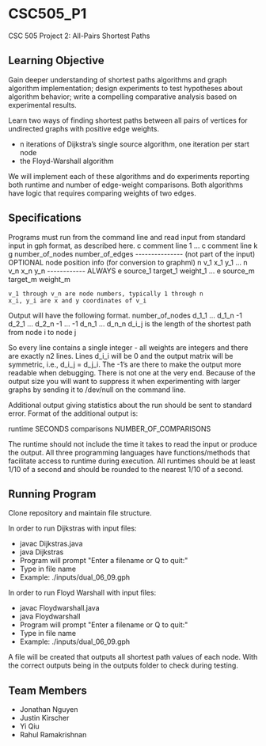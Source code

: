 # CSC505_P1
CSC 505 Project 2: All-Pairs Shortest Paths

## Learning Objective
Gain deeper understanding of shortest paths algorithms and graph algorithm implementation; design experiments to test hypotheses about algorithm behavior; write a compelling comparative analysis based on experimental results.

Learn two ways of finding shortest paths between all pairs of vertices for undirected graphs with positive edge weights.

* n iterations of Dijkstra’s single source algorithm, one iteration per start node
* the Floyd-Warshall algorithm

We will implement each of these algorithms and do experiments reporting both runtime and number of edge-weight comparisons. Both algorithms have logic that requires comparing weights of two edges. 


## Specifications
Programs must run from the command line and read input from standard input in gph format, as described here.
        c comment line 1
        ...
        c comment line k
        g number_of_nodes number_of_edges
	  --------------- (not part of the input)
        OPTIONAL node position info (for conversion to graphml)
        n v_1 x_1 y_1
        ...
        n v_n x_n y_n
        ------------
        ALWAYS
        e source_1 target_1 weight_1
        ...
        e source_m target_m weight_m

    v_1 through v_n are node numbers, typically 1 through n
    x_i, y_i are x and y coordinates of v_i

Output will have the following format.
	number_of_nodes
	d_1_1
	...
	d_1_n
	-1
	d_2_1
	...
	d_2_n
	-1
    ...
	-1
	d_n_1
	...
	d_n_n
d_i_j is the length of the shortest path from node i to node j

So every line contains a single integer - all weights are integers and there are exactly n2 lines. Lines d_i_i will be 0 and the output matrix will be symmetric, i.e., d_i_j = d_j_i. The -1’s are there to make the output more readable when debugging. There is not one at the very end. Because of the output size you will want to suppress it when experimenting with larger graphs by sending it to /dev/null on the command line.

Additional output giving statistics about the run should be sent to standard error. Format of the additional output is:

runtime     SECONDS
comparisons NUMBER_OF_COMPARISONS

The runtime should not include the time it takes to read the input or produce the output. All three programming languages have functions/methods that facilitate access to runtime during execution. All runtimes should be at least 1/10 of a second and should be rounded to the nearest 1/10 of a second.


## Running Program
Clone repository and maintain file structure.

In order to run Dijkstras with input files:

* javac Dijkstras.java 
* java Dijkstras
* Program will prompt "Enter a filename or Q to quit:"
* Type in file name
* Example: ./inputs/dual_06_09.gph

In order to run Floyd Warshall with input files:

* javac Floydwarshall.java 
* java Floydwarshall
* Program will prompt "Enter a filename or Q to quit:"
* Type in file name
* Example: ./inputs/dual_06_09.gph

A file will be created that outputs all shortest path values of each node. With the correct outputs being in the outputs folder to check during testing.


## Team Members

* Jonathan Nguyen
* Justin Kirscher
* Yi Qiu
* Rahul Ramakrishnan